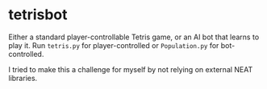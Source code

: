 # tetrisbot

Either a standard player-controllable Tetris game, or an AI bot that learns to play it. Run `tetris.py` for player-controlled or `Population.py` for bot-controlled.

I tried to make this a challenge for myself by not relying on external NEAT libraries.
